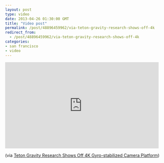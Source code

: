 ```yaml
---
layout: post
type: video
date: 2013-04-26 01:30:00 GMT
title: "Video post"
permalink: /post/48896459962/via-teton-gravity-research-shows-off-4k
redirect_from: 
  - /post/48896459962/via-teton-gravity-research-shows-off-4k
categories:
- san francisco
- video
---
```

<iframe src="https://player.vimeo.com/video/62831216?h=a5b6376b36&amp;title=0&amp;byline=0&amp;portrait=0&amp;app_id=122963" width="500" height="281" frameborder="0" allow="autoplay; fullscreen; picture-in-picture" allowfullscreen title="Teton Gravity Research Aerial Reel - The Bay Area in 4K"></iframe>

 (via <a href="http://fstoppers.com/teton-gravity-research-shows-off-most-advanced-4k-gyro-stabilized-camera-platform">Teton Gravity Research Shows Off 4K Gyro-stabilized Camera Platform</a>)